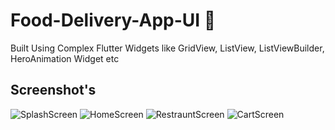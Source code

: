 # Food-Delivery-App-UI 🍕

Built Using Complex Flutter Widgets like GridView, ListView, ListViewBuilder, HeroAnimation Widget etc

## Screenshot's

![SplashScreen](https://user-images.githubusercontent.com/77352136/122633302-7eeda300-d0f5-11eb-83fc-d0ee2d27e564.jpeg)
![HomeScreen](https://user-images.githubusercontent.com/77352136/122633308-844aed80-d0f5-11eb-90b0-0091428e66c9.jpeg)
![RestrauntScreen](https://user-images.githubusercontent.com/77352136/122633340-c2481180-d0f5-11eb-83c6-cacd9de8ac35.jpeg)
![CartScreen](https://user-images.githubusercontent.com/77352136/122633345-c5430200-d0f5-11eb-9fa0-f6116ca5543a.jpeg)

